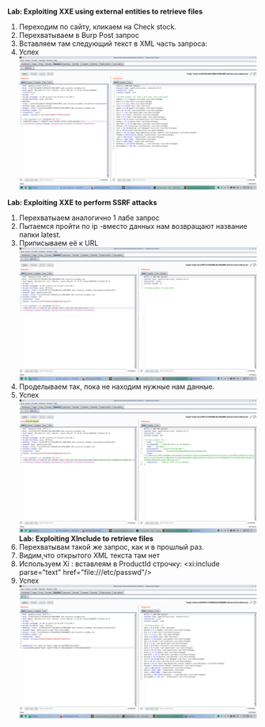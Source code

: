 <b> Lab: Exploiting XXE using external entities to retrieve files </b>
  1. Переходим по сайту, кликаем на Check stock. 
  2. Перехватываем в Burp Post запрос
  3. Вставляем там следующий текст в XML часть запроса:
  4. Успех
![alt text](https://raw.githubusercontent.com/StonePardon/Hack_all_the_things/master/XXE/Screenshot_20200520_202913.png)

<b> Lab: Exploiting XXE to perform SSRF attacks </b>
 1. Перехватыаем аналогично 1 лабе запрос
 2. Пытаемся пройти по ip -вместо данных нам возвращают название папки latest.
 3. Приписываем её к URL
 ![alt text](https://raw.githubusercontent.com/StonePardon/Hack_all_the_things/master/XXE/Screenshot_20200520_205120.png)
 4. Проделываем так, пока не находим нужные нам данные.
 5. Успех
 ![alt text](https://raw.githubusercontent.com/StonePardon/Hack_all_the_things/master/XXE/Screenshot_20200520_205223.png)
<b>Lab: Exploiting XInclude to retrieve files</b>
  1. Перехватывам такой же запрос, как и в прошлый раз.
  2. Видим,что открытого XML текста там нет
  3. Используем Xi : вставлеям в ProductId строчку:
     <foo xmlns:xi="http://www.w3.org/2001/XInclude"><xi:include parse="text" href="file:///etc/passwd"/></foo>
  4. Успех
  ![alt text](https://raw.githubusercontent.com/StonePardon/Hack_all_the_things/master/XXE/Screenshot_20200520_210039.png)
